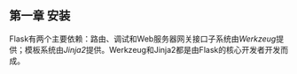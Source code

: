 ## 第一章 安装
Flask有两个主要依赖：路由、调试和Web服务器网关接口子系统由*Werkzeug*提供；模板系统由*Jinja2*提供。Werkzeug和Jinja2都是由Flask的核心开发者开发而成。
